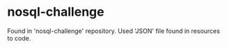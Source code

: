 # nosql-challenge
Found in 'nosql-challenge' repository.
Used 'JSON' file found in resources to code.
